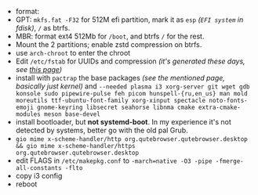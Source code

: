 * format:
 * GPT: `mkfs.fat -F32` for 512M efi partition, mark it as `esp` *(`EFI system` in fdisk)*, `/` as btrfs.
 * MBR: format ext4 512Mb for `/boot`, and btrfs `/` for the rest.
* Mount the 2 partitions; enable zstd compression on btrfs.
* use `arch-chroot` to enter the chroot
* Edit `/etc/fstab` for UUIDs and compression *(it's generated these days, see [this page](https://wiki.archlinux.org/title/Installation_guide))*
* install with `pactrap` the base packages *(see the mentioned page, basically just kernel)* and `--needed plasma i3 xorg-server git wget gdb konsole sudo pipewire-pulse feh picom hunspell-{ru,en_us} man mold moreutils ttf-ubuntu-font-family xorg-xinput spectacle noto-fonts-emoji gnome-keyring libsecret seahorse libnma cmake extra-cmake-modules meson base-devel`
* install bootloader, but **not systemd-boot**. In my experience it's not detected by systems, better go with the old pal Grub.
* `gio mime x-scheme-handler/http org.qutebrowser.qutebrowser.desktop && gio mime x-scheme-handler/https org.qutebrowser.qutebrowser.desktop`
* edit FLAGS in `/etc/makepkg.conf` to `-march=native -O3 -pipe -fmerge-all-constants -flto`
* copy i3 config
* reboot
